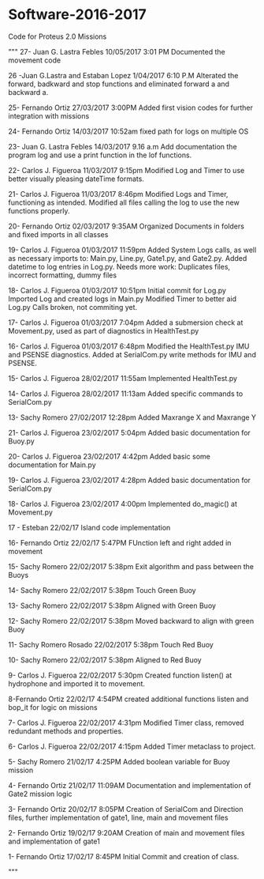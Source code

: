 # Software-2016-2017
Code for Proteus 2.0 Missions

"""
27- Juan G. Lastra Febles 10/05/2017 3:01 PM
Documented the movement code

26 -Juan G.Lastra and Estaban Lopez 1/04/2017 6:10 P.M
Alterated the forward, badkward and stop functions and eliminated forward a and backward a.

25- Fernando Ortiz 27/03/2017 3:00PM
Added first vision codes for further integration with missions

24- Fernando Ortiz 14/03/2017 10:52am
fixed path for logs on multiple OS

23- Juan G. Lastra Febles 14/03/2017 9.16 a.m
Add documentation the program log and use a print function in the lof functions.

22- Carlos J. Figueroa 11/03/2017 9:15pm
Modified Log and Timer to use better visually pleasing dateTime formats.

21- Carlos J. Figueroa 11/03/2017 8:46pm
Modified Logs and Timer, functioning as intended.
Modified all files calling the log to use the new
functions properly.

20- Fernando Ortiz 02/03/2017 9:35AM
Organized Documents in folders and fixed imports in all classes

19- Carlos J. Figueroa 01/03/2017 11:59pm
Added System Logs calls, as well as necessary imports to:
Main.py, Line.py, Gate1.py, and Gate2.py. Added datetime
to log entries in Log.py. Needs more work:
Duplicates files, incorrect formatting, dummy files

18- Carlos J. Figueroa 01/03/2017 10:51pm
Initial commit for Log.py
Imported Log and created logs in Main.py
Modified Timer to better aid Log.py
Calls broken, not commiting yet.

17- Carlos J. Figueroa 01/03/2017 7:04pm
Added a submersion check at Movement.py, used as
part of diagnostics in HealthTest.py

16- Carlos J. Figueroa 01/03/2017 6:48pm
Modified the HealthTest.py IMU and PSENSE diagnostics.
Added at SerialCom.py write methods for IMU and PSENSE.

15- Carlos J. Figueroa 28/02/2017 11:55am
Implemented HealthTest.py

14- Carlos J. Figueroa 28/02/2017 11:13am
Added specific commands to SerialCom.py

13- Sachy Romero 27/02/2017 12:28pm
Added Maxrange X and Maxrange Y

21- Carlos J. Figueroa 23/02/2017 5:04pm
Added basic documentation for Buoy.py

20- Carlos J. Figueroa 23/02/2017 4:42pm
Added basic some documentation for Main.py

19- Carlos J. Figueroa 23/02/2017 4:28pm
Added basic documentation for SerialCom.py

18- Carlos J. Figueroa 23/02/2017 4:00pm
Implemented do_magic() at Movement.py

17 - Esteban 22/02/17
Island code implementation

16- Fernando Ortiz 22/02/17 5:47PM
FUnction left and right added in movement

15- Sachy Romero 22/02/2017 5:38pm
Exit algorithm and pass between the Buoys

14- Sachy Romero 22/02/2017 5:38pm
Touch Green Buoy

13- Sachy Romero 22/02/2017 5:38pm
Aligned with Green Buoy

12- Sachy Romero 22/02/2017 5:38pm
Moved backward to align with green Buoy

11- Sachy Romero Rosado 22/02/2017 5:38pm
Touch Red Buoy

10- Sachy Romero 22/02/2017 5:38pm
Aligned to Red Buoy

9- Carlos J. Figueroa 22/02/2017 5:30pm
Created function listen() at hydrophone and imported it to movement.

8-Fernando Ortiz 22/02/17 4:54PM
created additional functions listen and bop_it for logic on missions

7- Carlos J. Figueroa 22/02/2017 4:31pm
Modified Timer class, removed redundant methods and properties.

6- Carlos J. Figueroa 22/02/2017 4:15pm
Added Timer metaclass to project.

5- Sachy Romero 21/02/17 4:25PM
Added boolean variable for Buoy mission

4- Fernando Ortiz 21/02/17 11:09AM
Documentation and implementation of Gate2 mission logic

3- Fernando Ortiz 20/02/17 8:05PM
Creation of SerialCom and Direction files, further implementation of gate1, line, main and movement files

2- Fernando Ortiz 19/02/17 9:20AM
Creation of main and movement files and implementation of gate1

1- Fernando Ortiz 17/02/17 8:45PM
Initial Commit and creation of class.


"""
